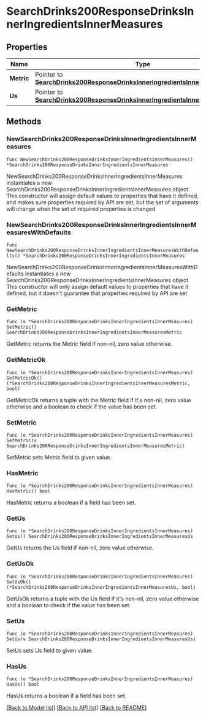 # SearchDrinks200ResponseDrinksInnerIngredientsInnerMeasures

## Properties

Name | Type | Description | Notes
------------ | ------------- | ------------- | -------------
**Metric** | Pointer to [**SearchDrinks200ResponseDrinksInnerIngredientsInnerMeasuresMetric**](SearchDrinks200ResponseDrinksInnerIngredientsInnerMeasuresMetric.md) |  | [optional] 
**Us** | Pointer to [**SearchDrinks200ResponseDrinksInnerIngredientsInnerMeasuresUs**](SearchDrinks200ResponseDrinksInnerIngredientsInnerMeasuresUs.md) |  | [optional] 

## Methods

### NewSearchDrinks200ResponseDrinksInnerIngredientsInnerMeasures

`func NewSearchDrinks200ResponseDrinksInnerIngredientsInnerMeasures() *SearchDrinks200ResponseDrinksInnerIngredientsInnerMeasures`

NewSearchDrinks200ResponseDrinksInnerIngredientsInnerMeasures instantiates a new SearchDrinks200ResponseDrinksInnerIngredientsInnerMeasures object
This constructor will assign default values to properties that have it defined,
and makes sure properties required by API are set, but the set of arguments
will change when the set of required properties is changed

### NewSearchDrinks200ResponseDrinksInnerIngredientsInnerMeasuresWithDefaults

`func NewSearchDrinks200ResponseDrinksInnerIngredientsInnerMeasuresWithDefaults() *SearchDrinks200ResponseDrinksInnerIngredientsInnerMeasures`

NewSearchDrinks200ResponseDrinksInnerIngredientsInnerMeasuresWithDefaults instantiates a new SearchDrinks200ResponseDrinksInnerIngredientsInnerMeasures object
This constructor will only assign default values to properties that have it defined,
but it doesn't guarantee that properties required by API are set

### GetMetric

`func (o *SearchDrinks200ResponseDrinksInnerIngredientsInnerMeasures) GetMetric() SearchDrinks200ResponseDrinksInnerIngredientsInnerMeasuresMetric`

GetMetric returns the Metric field if non-nil, zero value otherwise.

### GetMetricOk

`func (o *SearchDrinks200ResponseDrinksInnerIngredientsInnerMeasures) GetMetricOk() (*SearchDrinks200ResponseDrinksInnerIngredientsInnerMeasuresMetric, bool)`

GetMetricOk returns a tuple with the Metric field if it's non-nil, zero value otherwise
and a boolean to check if the value has been set.

### SetMetric

`func (o *SearchDrinks200ResponseDrinksInnerIngredientsInnerMeasures) SetMetric(v SearchDrinks200ResponseDrinksInnerIngredientsInnerMeasuresMetric)`

SetMetric sets Metric field to given value.

### HasMetric

`func (o *SearchDrinks200ResponseDrinksInnerIngredientsInnerMeasures) HasMetric() bool`

HasMetric returns a boolean if a field has been set.

### GetUs

`func (o *SearchDrinks200ResponseDrinksInnerIngredientsInnerMeasures) GetUs() SearchDrinks200ResponseDrinksInnerIngredientsInnerMeasuresUs`

GetUs returns the Us field if non-nil, zero value otherwise.

### GetUsOk

`func (o *SearchDrinks200ResponseDrinksInnerIngredientsInnerMeasures) GetUsOk() (*SearchDrinks200ResponseDrinksInnerIngredientsInnerMeasuresUs, bool)`

GetUsOk returns a tuple with the Us field if it's non-nil, zero value otherwise
and a boolean to check if the value has been set.

### SetUs

`func (o *SearchDrinks200ResponseDrinksInnerIngredientsInnerMeasures) SetUs(v SearchDrinks200ResponseDrinksInnerIngredientsInnerMeasuresUs)`

SetUs sets Us field to given value.

### HasUs

`func (o *SearchDrinks200ResponseDrinksInnerIngredientsInnerMeasures) HasUs() bool`

HasUs returns a boolean if a field has been set.


[[Back to Model list]](../README.md#documentation-for-models) [[Back to API list]](../README.md#documentation-for-api-endpoints) [[Back to README]](../README.md)


